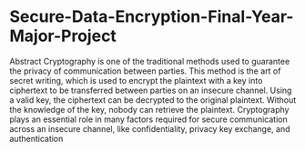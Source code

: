 # Secure-Data-Encryption-Final-Year-Major-Project
Abstract
Cryptography is one of the traditional methods used to guarantee the privacy of communication 
between parties. This method is the art of secret writing, which is used to encrypt the plaintext with a 
key into ciphertext to be transferred between parties on an insecure channel. Using a valid key, the 
ciphertext can be decrypted to the original plaintext. Without the knowledge of the key, nobody can 
retrieve the plaintext. Cryptography plays an essential role in many factors required for secure 
communication across an insecure channel, like confidentiality, privacy key exchange, and 
authentication
